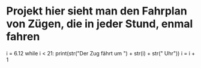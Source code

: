 # Projekt hier sieht man den Fahrplan von Zügen, die in jeder Stund, enmal fahren 
i = 6.12
while i < 21:
    print(str("Der Zug fährt um ") + str(i) + str(" Uhr"))
    i = i + 1
